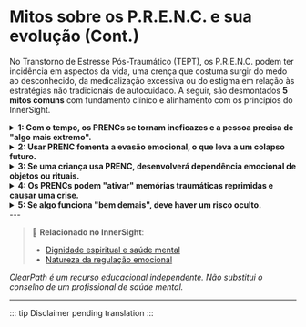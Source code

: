 ﻿# Mitos sobre os P.R.E.N.C. e sua evolução (Cont.)

No Transtorno de Estresse Pós-Traumático (TEPT), os P.R.E.N.C. podem ter incidência em aspectos da vida, uma crença que costuma surgir do medo ao desconhecido, da medicalização excessiva ou do estigma em relação às estratégias não tradicionais de autocuidado. A seguir, são desmontados **5 mitos comuns** com fundamento clínico e alinhamento com os princípios do InnerSight.

<details>
<summary><strong>1: Com o tempo, os PRENCs se tornam ineficazes e a pessoa precisa de "algo mais extremo".</strong></summary>

<strong>Realidade:</strong> A eficácia de um PRENC pode variar com o tempo, como qualquer ferramenta. Mas isso não significa que "evolua para algo pior"; simplesmente indica a necessidade de ajustar a estratégia, algo normal em qualquer processo de crescimento emocional.
</details>

<details>
<summary><strong>2: Usar PRENC fomenta a evasão emocional, o que leva a um colapso futuro.</strong></summary>

<strong>Realidade:</strong> Os PRENCs bem aplicados não evitam emoções, mas ajudam a <em>regular a intensidade</em> para poder processá-las sem colapsar. Evitar a dor é diferente de modulá-la. A regulação consciente é um passo prévio ao processamento, não uma fuga.
</details>

<details>
<summary><strong>3: Se uma criança usa PRENC, desenvolverá dependência emocional de objetos ou rituais.</strong></summary>

<strong>Realidade:</strong> As crianças usam objetos transicionais de forma natural (pelúcias, cobertores). Os PRENCs adaptados à sua idade fomentam a autorregulação e a segurança interna. Com apoio, estes se internalizam com o tempo, não se cronificam como dependências patológicas.
</details>

<details>
<summary><strong>4: Os PRENCs podem "ativar" memórias traumáticas reprimidas e causar uma crise.</strong></summary>

<strong>Realidade:</strong> Alguns PRENCs sensoriais (como certos odores ou sons) poderiam atuar como desencadeantes, mas isso não é culpa do PRENC em si, mas da natureza do trauma. Por isso é fundamental escolher PRENCs com autoconhecimento ou orientação profissional. A maioria está desenhada justamente para <em>prevenir</em> revivescências, não provocá-las.
</details>

<details>
<summary><strong>5: Se algo funciona "bem demais", deve haver um risco oculto.</strong></summary>

<strong>Realidade:</strong> Esta crença reflete um viés cultural contra o alívio emocional acessível. Nem tudo o que é simples é perigoso. Muitos PRENCs funcionam porque se alinham com necessidades humanas básicas: segurança, conexão sensorial, ritmo, simbolismo. Sua eficácia não implica armadilha nem consequência oculta.
</details>
---

> 🔗 **Relacionado no InnerSight**:  
> - [Dignidade espiritual e saúde mental](https://inner-clarity.github.io/InnerSight/pt#dignidade-espiritual-e-saúde-mental)  
> - [Natureza da regulação emocional](https://inner-clarity.github.io/InnerSight/pt#natureza-da-regulação-emocional)

*ClearPath é um recurso educacional independente. Não substitui o conselho de um profissional de saúde mental.*

---

::: tip
Disclaimer pending translation
:::
